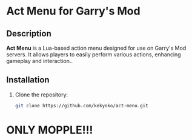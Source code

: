 # Act Menu for Garry's Mod

## Description

**Act Menu** is a Lua-based action menu designed for use on Garry's Mod servers. It allows players to easily perform various actions, enhancing gameplay and interaction..

## Installation

1. Clone the repository:
   ```bash
   git clone https://github.com/kekyoko/act-menu.git

# ONLY MOPPLE!!!
